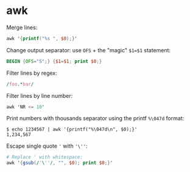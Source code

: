 # awk

Merge lines:

```awk
awk '{printf("%s ", $0);}'
```

Change output separator: use `OFS` + the "magic" `$1=$1` statement:

```awk
BEGIN {OFS="S";} {$1=$1; print $0;}
```

Filter lines by regex:

```awk
/foo.*bar/
```

Filter lines by line number:

```awk
awk 'NR <= 10'
```

Print numbers with thousands separator using the printf `%\047d` format:

```console
$ echo 1234567 | awk '{printf("%\047d\n", $0);}'
1,234,567
```

Escape single quote `'` with `'\''`:

```awk
# Replace ' with whitespace:
awk '{gsub(/'\''/, "", $0); print $0;}'
```
